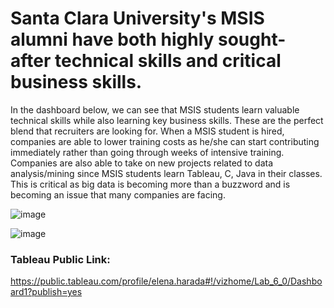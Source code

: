 # Santa Clara University's MSIS alumni have both highly sought-after technical skills and critical business skills. 

In the dashboard below, we can see that MSIS students learn valuable technical skills while also learning key business skills. These are the perfect blend that recruiters are looking for. When a MSIS student is hired, companies are able to lower training costs as he/she can start contributing immediately rather than going through weeks of intensive training. Companies are also able to take on new projects related to data analysis/mining since MSIS students learn Tableau, C, Java in their classes. This is critical as big data is becoming more than a buzzword and is becoming an issue that many companies are facing. 

![image](https://user-images.githubusercontent.com/32119820/32134830-0a5f301a-bbbb-11e7-9134-00d16435aa25.png)

![image](https://user-images.githubusercontent.com/32119820/32134832-15f17d84-bbbb-11e7-97ed-8e27241ebabd.png)


### Tableau Public Link:
https://public.tableau.com/profile/elena.harada#!/vizhome/Lab_6_0/Dashboard1?publish=yes
